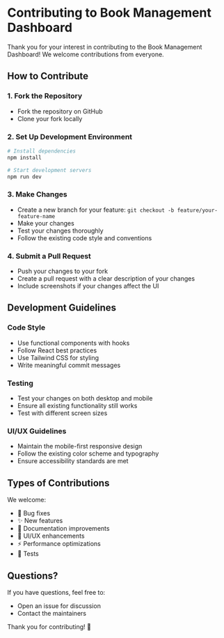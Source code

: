 # Contributing to Book Management Dashboard

Thank you for your interest in contributing to the Book Management Dashboard! We welcome contributions from everyone.

## How to Contribute

### 1. Fork the Repository
- Fork the repository on GitHub
- Clone your fork locally

### 2. Set Up Development Environment
```bash
# Install dependencies
npm install

# Start development servers
npm run dev
```

### 3. Make Changes
- Create a new branch for your feature: `git checkout -b feature/your-feature-name`
- Make your changes
- Test your changes thoroughly
- Follow the existing code style and conventions

### 4. Submit a Pull Request
- Push your changes to your fork
- Create a pull request with a clear description of your changes
- Include screenshots if your changes affect the UI

## Development Guidelines

### Code Style
- Use functional components with hooks
- Follow React best practices
- Use Tailwind CSS for styling
- Write meaningful commit messages

### Testing
- Test your changes on both desktop and mobile
- Ensure all existing functionality still works
- Test with different screen sizes

### UI/UX Guidelines
- Maintain the mobile-first responsive design
- Follow the existing color scheme and typography
- Ensure accessibility standards are met

## Types of Contributions

We welcome:
- 🐛 Bug fixes
- ✨ New features
- 📝 Documentation improvements
- 🎨 UI/UX enhancements
- ⚡ Performance optimizations
- 🧪 Tests

## Questions?

If you have questions, feel free to:
- Open an issue for discussion
- Contact the maintainers

Thank you for contributing! 🎉
